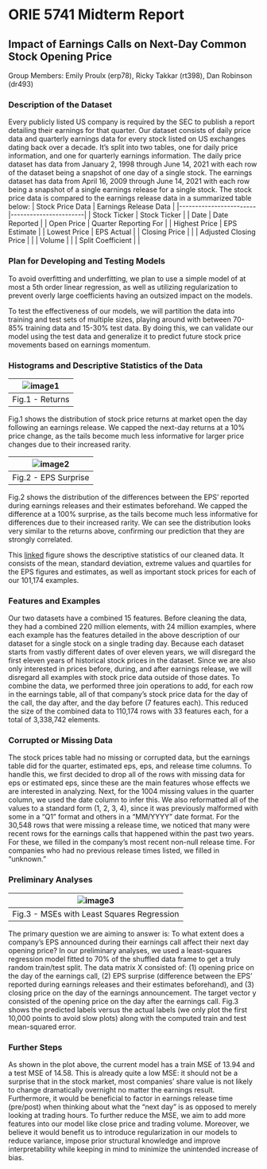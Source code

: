# ORIE 5741 Midterm Report

## Impact of Earnings Calls on Next-Day Common Stock Opening Price

Group Members: Emily Proulx (erp78), Ricky Takkar (rt398), Dan Robinson (dr493)

### Description of the Dataset

Every publicly listed US company is required by the SEC to publish a report detailing their earnings for that quarter. Our dataset consists of daily price data and quarterly earnings data for every stock listed on US exchanges dating back over a decade. It’s split into two tables, one for daily price information, and one for quarterly earnings information. The daily price dataset has data from January 2, 1998 through June 14, 2021 with each row of the dataset being a snapshot of one day of a single stock. The earnings dataset has data from April 16, 2009 through June 14, 2021 with each row being a snapshot of a single earnings release for a single stock. The stock price data is compared to the earnings release data in a summarized table below: 
| Stock Price Data       | Earnings Release Data |
|------------------------|-----------------------|
| Stock Ticker           | Stock Ticker          |
| Date                   | Date Reported         |
| Open Price             | Quarter Reporting For |
| Highest Price          | EPS Estimate          |
| Lowest Price           | EPS Actual            |
| Closing Price          |                       |
| Adjusted Closing Price |                       |
| Volume                 |                       |
| Split Coefficient      |                       |

### Plan for Developing and Testing Models

To avoid overfitting and underfitting, we plan to use a simple model of at most a 5th order linear regression, as well as utilizing regularization to prevent overly large coefficients having an outsized impact on the models. 

To test the effectiveness of our models, we will partition the data into training and test sets of multiple sizes, playing around with between 70-85% training data and 15-30% test data. By doing this, we can validate our model using the test data and generalize it to predict future stock price movements based on earnings momentum.

### Histograms and Descriptive Statistics of the Data

| ![image1](https://user-images.githubusercontent.com/44250480/139758501-0ee9b9bb-861f-46f1-bfbd-510271839984.png) |
|:--:|
| Fig.1 - Returns |
Fig.1 shows the distribution of stock price returns at market open the day following an earnings release. We capped the next-day returns at a 10% price change, as the tails become much less informative for larger price changes due to their increased rarity. 

| ![image2](https://user-images.githubusercontent.com/44250480/139758526-0bb0df22-07de-448d-8a36-480d408c6985.png) |
|:--:|
| Fig.2 - EPS Surprise |
Fig.2 shows the distribution of the differences between the EPS’ reported during earnings releases and their estimates beforehand. We capped the difference at a 100% surprise, as the tails become much less informative for differences due to their increased rarity. We can see the distribution looks very similar to the returns above, confirming our prediction that they are strongly correlated.

This [linked](https://postimg.cc/G9Kzd7tv) figure shows the descriptive statistics of our cleaned data. It consists of the mean, standard deviation, extreme values and quartiles for the EPS figures and estimates, as well as important stock prices for each of our 101,174 examples.

### Features and Examples

Our two datasets have a combined 15 features. Before cleaning the data, they had a combined 220 million elements, with 24 million examples, where each example has the features detailed in the above description of our dataset for a single stock on a single trading day. Because each dataset starts from vastly different dates of over eleven years, we will disregard the first eleven years of historical stock prices in the dataset. Since we are also only interested in prices before, during, and after earnings release, we will disregard all examples with stock price data outside of those dates. To combine the data, we performed three join operations to add, for each row in the earnings table, all of that company’s stock price data for the day of the call, the day after, and the day before (7 features each). This reduced the size of the combined data to 110,174 rows with 33 features each, for a total of 3,338,742 elements.

### Corrupted or Missing Data

The stock prices table had no missing or corrupted data, but the earnings table did for the quarter, estimated eps, eps, and release time columns. To handle this, we first decided to drop all of the rows with missing data for eps or estimated eps, since these are the main features whose effects we are interested in analyzing. Next, for the 1004 missing values in the quarter column, we used the date column to infer this. We also reformatted all of the values to a standard form (1, 2, 3, 4), since it was previously malformed with some in a “Q1” format and others in a “MM/YYYY” date format. For the 30,548 rows that were missing a release time, we noticed that many were recent rows for the earnings calls that happened within the past two years. For these, we filled in the company’s most recent non-null release time. For companies who had no previous release times listed, we filled in “unknown.”

### Preliminary Analyses

| ![image3]("https://user-images.githubusercontent.com/44250480/139778884-a66334dc-6061-42e0-aea5-d540c77b33e7.png") |
|:--:|
| Fig.3 - MSEs with Least Squares Regression |
The primary question we are aiming to answer is: To what extent does a company’s EPS announced during their earnings call affect their next day opening price? In our preliminary analyses, we used a least-squares regression model fitted to 70% of the shuffled data frame to get a truly random train/test split. The data matrix X consisted of: (1) opening price on the day of the earnings call, (2) EPS surprise (difference between the EPS’ reported during earnings releases and their estimates beforehand), and (3) closing price on the day of the earnings announcement. The target vector y consisted of the opening price on the day after the earnings call. Fig.3 shows the predicted labels versus the actual labels (we only plot the first 10,000 points to avoid slow plots) along with the computed train and test mean-squared error.


### Further Steps

As shown in the plot above, the current model has a train MSE of 13.94 and a test MSE of 14.58. This is already quite a low MSE: it should not be a surprise that in the stock market, most companies’ share value is not likely to change dramatically overnight no matter the earnings result. Furthermore, it would be beneficial to factor in earnings release time (pre/post) when thinking about what the “next day” is as opposed to merely looking at trading hours. To further reduce the MSE, we aim to add more features into our model like close price and trading volume. Moreover, we believe it would benefit us to introduce regularization in our models to reduce variance, impose prior structural knowledge and improve interpretability while keeping in mind to minimize the unintended increase of bias.   
